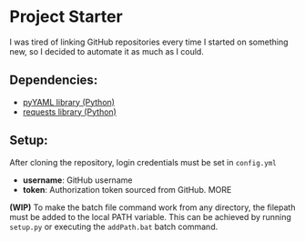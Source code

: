 Project Starter
===============

I was tired of linking GitHub repositories every time I started on something new, so I decided to automate it as much as I could.

## Dependencies:

- [pyYAML library (Python)](https://pyyaml.org/)
- [requests library (Python)](https://2.python-requests.org/en/master/)

## Setup:

After cloning the repository, login credentials must be set in `config.yml`
- **username**: GitHub username
- **token**: Authorization token sourced from GitHub. MORE

**(WIP)** To make the batch file command work from any directory, the filepath must be added to the
local PATH variable. This can be achieved by running `setup.py` or executing the `addPath.bat` batch command.